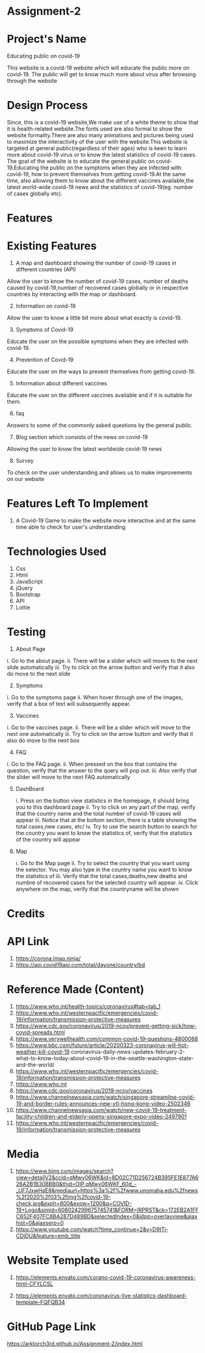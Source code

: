 # Assignment-2

# Project's Name
Educating public on covid-19

This website is a covid-19 website which will educate the public more on covid-19. The public will get to know much more about virus after browsing through the website

# Design Process
Since, this is a covid-19 website,We make use of a white theme to show that it is health-related website.The fonts used are also formal to show the website formality.There are also many animations and pictures being used to maximize the interactivity of the user with the website.This website is targeted at general public(regardless of their ages) who is keen to learn more about covid-19 virus or to know the latest statistics of covid-19 cases. The goal of the website is to educate the general public on covid-19.Educating the public on the symptoms when they are infected with covid-19, how to prevent themselves from getting covid-19.At the same time, also allowing them to know about the different vaccines available,the latest world-wide covid-19 news and the statistics of covid-19(eg. number of cases globally etc).

# Features

# Existing Features
1. A map and dashboard showing the number of covid-19 cases in different countries (API)

Allow the user to know the number of covid-19 cases, number of deaths caused by covid-19,number of recovered cases globally or in respective countries by interacting with the map or dashboard.

2. Information on covid-19

Allow the user to know a little bit more about what exactly is covid-19.

3. Symptoms of Covid-19

Educate the user on the possible symptoms when they are infected with covid-19.

4. Prevention of Covid-19

Educate the user on the ways to prevent themselves from getting covid-19.

5. Information about different vaccines

Educate the user on the different vaccines available and if it is suitable for them. 

6. faq

Answers to some of the commonly asked questions by the general public.

7. Blog section which consists of the news on covid-19

Allowing the user to know the latest worldwide covid-19 news 

8. Survey

To check on the user understanding and allows us to make improvements on our website

# Features Left To Implement

1.  A Covid-19 Game to make the website more interactive and at the same time able to check for user's understanding


# Technologies Used
1. Css
2. Html
3. JavaScript
4. jQuery
5. Bootstrap
6. API
7. Lottie

# Testing

1. About Page

i. Go to the about page.
ii. There will be a slider which will moves to the next slide automatically
iii. Try to click on the arrow button and verify that it also do move to the next slide

2. Symptoms

i. Go to the symptoms page
ii. When hover through one of the images, verify that a box of text will
subsequently appear.

3. Vaccines 

i. Go to the vaccines page.
ii. There will be a slider which will move to the next one automatically
iii. Try to click on the arrow button and verify that it also do move to the next box

4. FAQ 

i. Go to the FAQ page.
ii. When pressed on the box that contains the question, verify that the answer to the query will pop out.
iii. Also verify that the slider will move to the next FAQ automatically


5. DashBoard

    i. Press on the button view statistics in the homepage, it should bring you to this dashboard page
    ii. Try to click on any part of the map, verify that the country name and the total number of covid-19 cases will appear
    iii. Notice that at the bottom section, there is a table showing the total cases,new cases, etc/
    iv. Try to use the search button to search for the country you want to know the statistics of, verify that the statistics of the country will appear

6. Map

    i. Go to the Map page
    ii. Try to select the country that you want using the selector. You may also type in the country name you want to know the statistics of
    iii. Verify that the total cases,deaths,new deaths and numbre of recovered cases for the selected country will appear.
    iv. Click anywhere on the map, verify that the countryname will be shown



# Credits


# API Link
1. https://corona.lmao.ninja/
2. https://api.covid19api.com/total/dayone/country/bd

# Reference Made (Content)
1. https://www.who.int/health-topics/coronavirus#tab=tab_1
2. https://www.who.int/westernpacific/emergencies/covid-19/information/transmission-protective-measures
3. https://www.cdc.gov/coronavirus/2019-ncov/prevent-getting-sick/how-covid-spreads.html
4. https://www.verywellhealth.com/common-covid-19-questions-4800068
5. https://www.bbc.com/future/article/20200323-coronavirus-will-hot-weather-kill-covid-19
coronavirus-daily-news-updates-february-2-what-to-know-today-about-covid-19-in-the-seattle-washington-state-and-the-world/
6. https://www.who.int/westernpacific/emergencies/covid-19/information/transmission-protective-measures
7. https://www.who.int
8. https://www.cdc.gov/coronavirus/2019-ncov/vaccines
9. https://www.channelnewsasia.com/watch/singapore-streamline-covid-19-and-border-rules-announces-new-vtl-hong-kong-video-2502346
10. https://www.channelnewsasia.com/watch/new-covid-19-treatment-facility-children-and-elderly-opens-singapore-expo-video-2497901
11. https://www.who.int/westernpacific/emergencies/covid-19/information/transmission-protective-measures

# Media
1. https://www.bing.com/images/search?view=detailV2&ccid=qMwy06WK&id=8D02C71D256724B395FE1E877A626A2B1B30BBB0&thid=OIP.qMwy06WKF_60d_-_UF7JxwHaE8&mediaurl=https%3a%2f%2fwww.unomaha.edu%2fnews%2f2020%2f03%2fimg%2fcovid-19-check.jpg&exph=800&expw=1200&q=COVID-19+Logo&simid=608024299675745741&FORM=IRPRST&ck=172EB2A1FFC652F407FC8BA287D489BD&selectedIndex=0&idpp=overlayview&ajaxhist=0&ajaxserp=0
2. https://www.youtube.com/watch?time_continue=2&v=D9tTi-CDjDU&feature=emb_title


# Website Template used

1. https://elements.envato.com/corano-covid-19-coronavirus-awareness-html-CFYLCSL

2. https://elements.envato.com/coronavirus-live-statistics-dashboard-template-FQFQB34

# GitHub Page Link
https://arktorch3rd.github.io/Assignment-2/index.html
